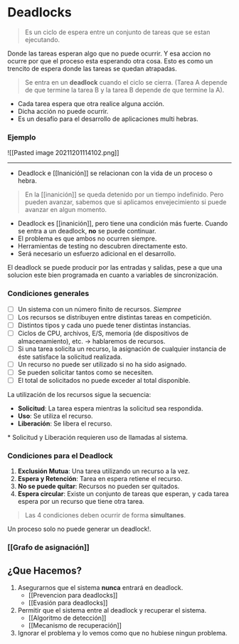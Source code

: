 # Deadlocks
 > Es un ciclo de espera entre un conjunto de tareas que se estan ejecutando.

Donde las tareas esperan algo que no puede ocurrir. Y esa accion no ocurre por que el proceso esta esperando otra cosa. Esto es como un trencito de espera donde las tareas se quedan atrapadas.

> Se entra en un **deadlock** cuando el ciclo se cierra. (Tarea A depende de que termine la tarea B y la tarea B depende de que termine la A).


- Cada tarea espera que otra realice alguna acción.
- Dicha acción no puede ocurrir. 
- Es un desafío para el desarrollo de aplicaciones multi hebras.

### Ejemplo
![[Pasted image 20211201114102.png]]

---

- Deadlock e [[Inanición]] se relacionan con la vida de un proceso o hebra. 

> En la [[inanición]] se queda detenido por un tiempo indefinido. Pero pueden avanzar, sabemos que si aplicamos envejecimiento si puede avanzar en algun momento.

- Deadlock es [[inanición]], pero tiene una condición más fuerte. Cuando se entra a un deadlock, **no** se puede continuar. 
- El problema es que ambos no ocurren siempre. 
- Herramientas de testing no descubren directamente esto. 
- Será necesario un esfuerzo adicional en el desarrollo. 

El deadlock se puede producir por las entradas y salidas, pese a que una solucion este bien programada en cuanto a variables de sincronización.

### Condiciones generales

- [ ] Un sistema con un número finito de recursos. _Siempree_
- [ ] Los recursos se distribuyen entre distintas tareas en competición.
- [ ] Distintos tipos y cada uno puede tener distintas instancias.
- [ ] Ciclos de CPU, archivos, E/S, memoria (de dispositivos de almacenamiento), etc. ->  hablaremos de recursos.
- [ ] Si una tarea solicita un recurso, la asignación de cualquier instancia de éste satisface la solicitud realizada.
- [ ] Un recurso no puede ser utilizado si no ha sido asignado.
- [ ] Se pueden solicitar tantos como se necesiten.
- [ ] El total de solicitados no puede exceder al total disponible.

La utilización de los recursos sigue la secuencia:
- **Solicitud**: La tarea espera mientras la solicitud sea respondida.
- **Uso**: Se utiliza el recurso.
- **Liberación**: Se libera el recurso.

\* Solicitud y Liberación requieren uso de llamadas al sistema.

### Condiciones para el Deadlock

1. **Exclusión Mutua**: Una tarea utilizando un recurso a la vez.
2. **Espera y Retención**: Tarea en espera retiene el recurso.
3. **No se puede quitar**: Recursos no pueden ser quitados.
4. **Espera circular**: Existe un conjunto de tareas que esperan, y cada tarea espera por un recurso que tiene otra tarea.

> Las 4 condiciones deben ocurrir de forma **simultanes**.

Un proceso solo no puede generar un deadlock!.

### [[Grafo de asignación]]

## ¿Que Hacemos?
1. Asegurarnos que el sistema **nunca** entrará en deadlock.
	- [[Prevencion para deadlocks]]
	- [[Evasión para deadlocks]]
2. Permitir que el sistema entre al deadlock y recuperar el sistema.
	- [[Algoritmo de detección]]
	- [[Mecanismo de recuperación]]
3. Ignorar el problema y lo vemos como que no hubiese ningun problema.


